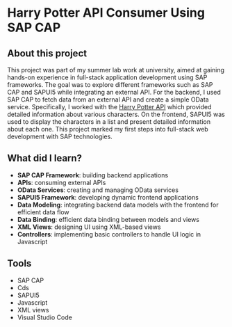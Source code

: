 # Harry Potter API Consumer Using SAP CAP

## About this project
This project was part of my summer lab work at university, aimed at gaining hands-on experience in full-stack application development using SAP frameworks.
The goal was to explore different frameworks such as SAP CAP and SAPUI5 while integrating an external API. For the backend, I used SAP CAP to fetch data from an external API and create a simple OData service. Specifically, I worked with the <a href='https://hp-api.onrender.com/'>Harry Potter API</a> which provided detailed information about various characters. On the frontend, SAPUI5 was used to display the characters in a list and present detailed information about each one. This project marked my first steps into full-stack web development with SAP technologies.

## What did I learn?
- <b>SAP CAP Framework</b>: building backend applications
- <b>APIs</b>: consuming external APIs
- <b>OData Services</b>: creating and managing OData services
- <b>SAPUI5 Framework</b>: developing dynamic frontend applications
- <b>Data Modeling</b>: integrating backend data models with the frontend for efficient data flow
- <b>Data Binding</b>: efficient data binding between models and views
- <b>XML Views</b>: designing UI using XML-based views
- <b>Controllers</b>: implementing basic controllers to handle UI logic in Javascript

## Tools
 - SAP CAP
 - Cds
 - SAPUI5
 - Javascript
 - XML views
 - Visual Studio Code
